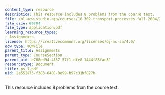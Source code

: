 ```yaml
---
content_type: resource
description: This resource includes 8 problems from the course text.
file: /ol-ocw-studio-app/courses/10-302-transport-processes-fall-2004/2e552673f38304018e99b97c31bf827b_ps_5.pdf
file_size: 69304
file_type: application/pdf
learning_resource_types:
- Assignments
license: https://creativecommons.org/licenses/by-nc-sa/4.0/
ocw_type: OCWFile
parent_title: Assignments
parent_type: CourseSection
parent_uid: e768ed94-4857-57f1-dfe8-1444f83fae39
resourcetype: Document
title: ps_5.pdf
uid: 2e552673-f383-0401-8e99-b97c31bf827b
---
```

This resource includes 8 problems from the course text.
